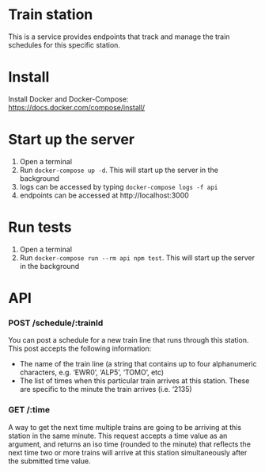 # Train station
This is a service provides endpoints that track and manage
the train schedules for this specific station.

# Install
Install Docker and Docker-Compose: https://docs.docker.com/compose/install/

# Start up the server
1. Open a terminal
1. Run `docker-compose up -d`. This will start up the server in the background
1. logs can be accessed by typing `docker-compose logs -f api`
1. endpoints can be accessed at http://localhost:3000

# Run tests
1. Open a terminal
1. Run `docker-compose run --rm api npm test`. This will start up the server in the background

# API

### POST /schedule/:trainId
You can post a schedule for a new train line that runs through this
station. This post accepts the following information:
- The name of the train line (a string that contains up to four
alphanumeric characters, e.g. ‘EWR0’, ‘ALP5’, ‘TOMO’, etc)
- The list of times when this particular train arrives at this station. These
are specific to the minute the train arrives (i.e. ‘2135)

### GET /:time
A way to get the next time multiple trains are going to be arriving
at this station in the same minute. This request accepts a time value as
an argument, and returns an iso time (rounded to the minute) that reflects the next time two or more trains will arrive at this station simultaneously after the submitted time value.
